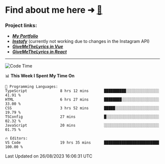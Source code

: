 # Find about me here ➜ [🧑](https://pauabella.dev)

### Project links:
- ***[My Portfolio](https://pauabella.dev)***
- ***[Instafy](https://instafy.me)*** (currently not working due to changes in the Instagram API)
- ***[GiveMeTheLyrics in Vue](https://lyrics.pauabella.dev)***
- ***[GiveMeTheLyrics in React](https://pauabella.dev/GiveMeTheLyrics)***

---
<!--START_SECTION:waka-->
![Code Time](http://img.shields.io/badge/Code%20Time-2%2C386%20hrs%2059%20mins-blue)

📊 **This Week I Spent My Time On** 

```text
💬 Programming Languages: 
TypeScript               8 hrs 12 mins       ██████████░░░░░░░░░░░░░░░   41.91 % 
HTML                     6 hrs 27 mins       ████████░░░░░░░░░░░░░░░░░   33.00 % 
CSS                      3 hrs 52 mins       █████░░░░░░░░░░░░░░░░░░░░   19.79 % 
TSConfig                 27 mins             █░░░░░░░░░░░░░░░░░░░░░░░░   02.32 % 
JavaScript               20 mins             ░░░░░░░░░░░░░░░░░░░░░░░░░   01.75 % 

🔥 Editors: 
VS Code                  19 hrs 35 mins      █████████████████████████   100.00 % 
```


 Last Updated on 26/08/2023 16:06:31 UTC
<!--END_SECTION:waka-->
